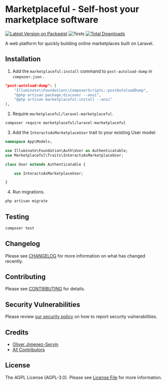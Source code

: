 # Marketplaceful - Self-host your marketplace software

[![Latest Version on Packagist](https://img.shields.io/packagist/v/marketplaceful/laravel-marketplaceful.svg?style=flat-square)](https://packagist.org/packages/marketplaceful/laravel-marketplaceful)
![Tests](https://github.com/marketplaceful/laravel-marketplaceful/workflows/Tests/badge.svg)
[![Total Downloads](https://img.shields.io/packagist/dt/marketplaceful/laravel-marketplaceful.svg?style=flat-square)](https://packagist.org/packages/marketplaceful/laravel-marketplaceful)

A web platform for quickly building online marketplaces built on Laravel.

## Installation

1. Add the `marketplaceful:install` command to `post-autoload-dump` in `composer.json` .

``` json
"post-autoload-dump": [
    "Illuminate\\Foundation\\ComposerScripts::postAutoloadDump",
    "@php artisan package:discover --ansi",
    "@php artisan marketplaceful:install --ansi"
],
```

2. Require `marketplaceful/laravel-marketplaceful`.

``` bash
composer require marketplaceful/laravel-marketplaceful
```

3. Add the `InteractsAsMarketplaceUser` trait to your existing User model:

``` php
namespace App\Models;

use Illuminate\Foundation\Auth\User as Authenticatable;
use Marketplaceful\Traits\InteractsAsMarketplaceUser;

class User extends Authenticatable {

    use InteractsAsMarketplaceUser;

}
```

4. Run migrations.

``` bash
php artisan migrate
```

## Testing

```bash
composer test
```

## Changelog

Please see [CHANGELOG](CHANGELOG.md) for more information on what has changed recently.

## Contributing

Please see [CONTRIBUTING](.github/CONTRIBUTING.md) for details.

## Security Vulnerabilities

Please review [our security policy](../../security/policy) on how to report security vulnerabilities.

## Credits

- [Oliver Jimenez-Servin](https://github.com/oliverds)
- [All Contributors](../../contributors)

## License

The AGPL License (AGPL-3.0). Please see [License File](LICENSE.md) for more information.
